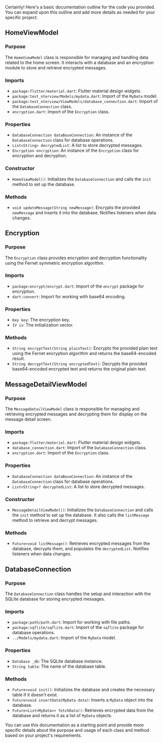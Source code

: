 Certainly! Here's a basic documentation outline for the code you provided. You can expand upon this outline and add more details as needed for your specific project:

## HomeViewModel

### Purpose

The `HomeViewModel` class is responsible for managing and handling data related to the home screen. It interacts with a database and an encryption module to store and retrieve encrypted messages.

### Imports

- `package:flutter/material.dart`: Flutter material design widgets.
- `package:test_nterview/Models/mydata.dart`: Import of the `MyData` model.
- `package:test_nterview/ViewModels/database_connection.dart`: Import of the `DatabaseConnection` class.
- `encryption.dart`: Import of the `Encryption` class.

### Properties

- `DatabaseConnection dataBaseConnection`: An instance of the `DatabaseConnection` class for database operations.
- `List<String> decryptedList`: A list to store decrypted messages.
- `Encryption encryption`: An instance of the `Encryption` class for encryption and decryption.

### Constructor

- `HomeViewModel()`: Initializes the `DatabaseConnection` and calls the `init` method to set up the database.

### Methods

- `void updateMessage(String newMessage)`: Encrypts the provided `newMessage` and inserts it into the database. Notifies listeners when data changes.

## Encryption

### Purpose

The `Encryption` class provides encryption and decryption functionality using the Fernet symmetric encryption algorithm.

### Imports

- `package:encrypt/encrypt.dart`: Import of the `encrypt` package for encryption.
- `dart:convert`: Import for working with base64 encoding.

### Properties

- `Key key`: The encryption key.
- `IV iv`: The initialization vector.

### Methods

- `String encryptText(String plainText)`: Encrypts the provided plain text using the Fernet encryption algorithm and returns the base64-encoded result.
- `String decryptText(String encryptedText)`: Decrypts the provided base64-encoded encrypted text and returns the original plain text.

## MessageDetailViewModel

### Purpose

The `MessageDetailViewModel` class is responsible for managing and retrieving encrypted messages and decrypting them for display on the message detail screen.

### Imports

- `package:flutter/material.dart`: Flutter material design widgets.
- `database_connection.dart`: Import of the `DatabaseConnection` class.
- `encryption.dart`: Import of the `Encryption` class.

### Properties

- `DatabaseConnection dataBaseConnection`: An instance of the `DatabaseConnection` class for database operations.
- `List<String>? decryptedList`: A list to store decrypted messages.

### Constructor

- `MessageDetailViewModel()`: Initializes the `DatabaseConnection` and calls the `init` method to set up the database. It also calls the `listMessage` method to retrieve and decrypt messages.

### Methods

- `Future<void listMessage()`: Retrieves encrypted messages from the database, decrypts them, and populates the `decryptedList`. Notifies listeners when data changes.

## DatabaseConnection

### Purpose

The `DatabaseConnection` class handles the setup and interaction with the SQLite database for storing encrypted messages.

### Imports

- `package:path/path.dart`: Import for working with file paths.
- `package:sqflite/sqflite.dart`: Import of the `sqflite` package for database operations.
- `../Models/mydata.dart`: Import of the `MyData` model.

### Properties

- `Database _db`: The SQLite database instance.
- `String table`: The name of the database table.

### Methods

- `Future<void init()`: Initializes the database and creates the necessary table if it doesn't exist.
- `Future<void insertData(MyData data)`: Inserts a `MyData` object into the database.
- `Future<List<MyData>> fetchData()`: Retrieves encrypted data from the database and returns it as a list of `MyData` objects.

You can use this documentation as a starting point and provide more specific details about the purpose and usage of each class and method based on your project's requirements.
